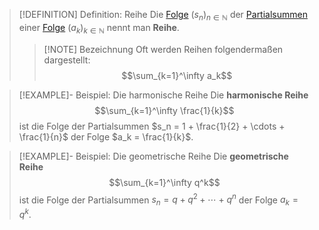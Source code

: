 > [!DEFINITION] Definition: Reihe
> Die [Folge](../Folgen/Folge.md) $(s_n)_{n\in\mathbb{N}}$ der [Partialsummen](Partialsumme.md) einer [Folge](../Folgen/Folge.md) $(a_k)_{k\in\mathbb{N}}$ nennt man **Reihe**.
> > [!NOTE] Bezeichnung
> > Oft werden Reihen folgendermaßen dargestellt:
> > $$\sum_{k=1}^\infty a_k$$

> [!EXAMPLE]- Beispiel: Die harmonische Reihe
> Die **harmonische Reihe**
> $$\sum_{k=1}^\infty \frac{1}{k}$$
> ist die Folge der Partialsummen $s_n = 1 + \frac{1}{2} + \cdots + \frac{1}{n}$ der Folge $a_k = \frac{1}{k}$.

> [!EXAMPLE]- Beispiel: Die geometrische Reihe
> Die **geometrische Reihe**
> $$\sum_{k=1}^\infty q^k$$
> ist die Folge der Partialsummen $s_n = q + q^2 + \cdots + q^n$ der Folge $a_k = q^k$.
